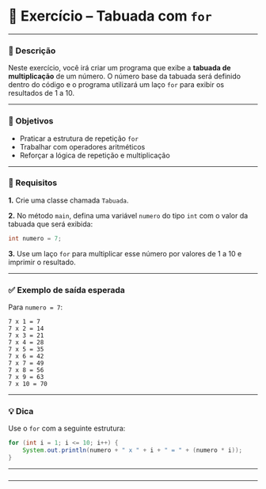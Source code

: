 # 🔁 Exercício – Tabuada com `for`

---

### 📝 Descrição

Neste exercício, você irá criar um programa que exibe a **tabuada de multiplicação** de um número. O número base da tabuada será definido dentro do código e o programa utilizará um laço `for` para exibir os resultados de 1 a 10.

---

### 🎯 Objetivos

- Praticar a estrutura de repetição `for`
- Trabalhar com operadores aritméticos
- Reforçar a lógica de repetição e multiplicação

---

### 🧱 Requisitos

**1.** Crie uma classe chamada `Tabuada`.

**2.** No método `main`, defina uma variável `numero` do tipo `int` com o valor da tabuada que será exibida:

```java
int numero = 7;

```

**3.** Use um laço `for` para multiplicar esse número por valores de 1 a 10 e imprimir o resultado.

---

### ✅ Exemplo de saída esperada

Para `numero = 7`:

```
7 x 1 = 7
7 x 2 = 14
7 x 3 = 21
7 x 4 = 28
7 x 5 = 35
7 x 6 = 42
7 x 7 = 49
7 x 8 = 56
7 x 9 = 63
7 x 10 = 70

```

---

### 💡 Dica

Use o `for` com a seguinte estrutura:

```java
for (int i = 1; i <= 10; i++) {
    System.out.println(numero + " x " + i + " = " + (numero * i));
}

```

---

###

---
